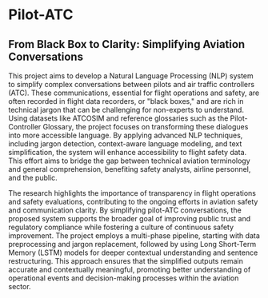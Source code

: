 # Pilot-ATC

## From Black Box to Clarity: Simplifying Aviation Conversations

This project aims to develop a Natural Language Processing (NLP) system to simplify complex conversations between pilots and air traffic controllers (ATC). These communications, essential for flight operations and safety, are often recorded in flight data recorders, or "black boxes," and are rich in technical jargon that can be challenging for non-experts to understand. Using datasets like ATCOSIM and reference glossaries such as the Pilot-Controller Glossary, the project focuses on transforming these dialogues into more accessible language. By applying advanced NLP techniques, including jargon detection, context-aware language modeling, and text simplification, the system will enhance accessibility to flight safety data. This effort aims to bridge the gap between technical aviation terminology and general comprehension, benefiting safety analysts, airline personnel, and the public.

The research highlights the importance of transparency in flight operations and safety evaluations, contributing to the ongoing efforts in aviation safety and communication clarity. By simplifying pilot-ATC conversations, the proposed system supports the broader goal of improving public trust and regulatory compliance while fostering a culture of continuous safety improvement. The project employs a multi-phase pipeline, starting with data preprocessing and jargon replacement, followed by using Long Short-Term Memory (LSTM) models for deeper contextual understanding and sentence restructuring. This approach ensures that the simplified outputs remain accurate and contextually meaningful, promoting better understanding of operational events and decision-making processes within the aviation sector.
